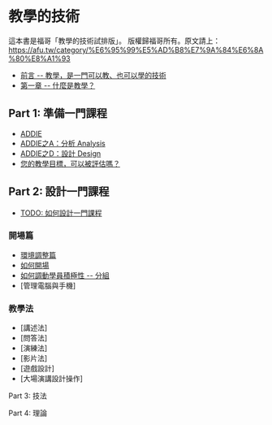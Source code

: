 # 教學的技術

這本書是福哥「教學的技術試排版」。
版權歸福哥所有。原文請上：<https://afu.tw/category/%E6%95%99%E5%AD%B8%E7%9A%84%E6%8A%80%E8%A1%93>


* [前言 -- 教學，是一門可以教、也可以學的技術](00.md)
* [第一章 -- 什麼是教學？](01.md)

## Part 1: 準備一門課程

* [ADDIE](addie.md)
* [ADDIE之A：分析 Analysis](addie-1.md)
* [ADDIE之D：設計 Design](addie-2.md)
* [您的教學目標，可以被評估嗎？](addie-3.md)

## Part 2: 設計一門課程

* [TODO: 如何設計一門課程](how-to-design.md)

### 開場篇

* [環境調整篇](part2-1.md)
* [如何開場](part2-2.md)
* [如何調動學員積極性 -- 分組](part2-3.md)
* [管理電腦與手機]

### 教學法

* [講述法]
* [問答法]
* [演練法]
* [影片法]
* [遊戲設計]
* [大場演講設計操作]

Part 3: 技法

Part 4: 理論
